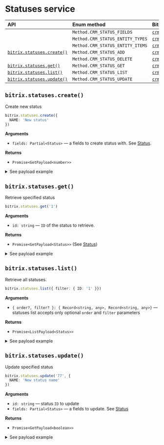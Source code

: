 
# Statuses service

| API                                                 | Enum method                      | Bitrix method                                                                                                    |
| :---------------------------------------------------| :------------------------------- | :------------------------------------------------------------------------------------------------------          |
|                                                     | `Method.CRM_STATUS_FIELDS`       | [`crm.status.fields`](https://dev.1c-bitrix.ru/rest_help/crm/auxiliary/status/crm_status_fields.php)             |
|                                                     | `Method.CRM_STATUS_ENTITY_TYPES` | [`crm.status.entity.types`](https://dev.1c-bitrix.ru/rest_help/crm/auxiliary/status/crm_status_entity_types.php) |
|                                                     | `Method.CRM_STATUS_ENTITY_ITEMS` | [`crm.status.entity.items`](https://dev.1c-bitrix.ru/rest_help/crm/auxiliary/status/crm_status_entity_items.php) |
| [`bitrix.statuses.create()`](#bitrixstatusescreate) | `Method.CRM_STATUS_ADD`          | [`crm.status.add`](https://dev.1c-bitrix.ru/rest_help/crm/auxiliary/status/crm_status_add.php)                   |
|                                                     | `Method.CRM_STATUS_DELETE`       | [`crm.status.delete`](https://dev.1c-bitrix.ru/rest_help/crm/auxiliary/status/crm_status_delete.php)             |
| [`bitrix.statuses.get()`](#bitrixstatusesget)       | `Method.CRM_STATUS_GET`          | [`crm.status.get`](https://dev.1c-bitrix.ru/rest_help/crm/auxiliary/status/crm_status_get.php)                   |
| [`bitrix.statuses.list()`](#bitrixstatuseslist)     | `Method.CRM_STATUS_LIST`         | [`crm.status.list`](https://dev.1c-bitrix.ru/rest_help/crm/auxiliary/status/crm_status_list.php)                 |
| [`bitrix.statuses.update()`](#bitrixstatusesupdate) | `Method.CRM_STATUS_UPDATE`       | [`crm.status.update`](https://dev.1c-bitrix.ru/rest_help/crm/auxiliary/status/crm_status_update.php)             |

## `bitrix.statuses.create()`

Create new status

```ts
bitrix.statuses.create({
  NAME: 'New status'
})
```

**Arguments**

* `fields: Partial<Status>` — a fields to create status with. See [Status](/source/services/statuses/entities.ts).

**Returns**

 * `Promise<GetPayload<number>>`

<details>
<summary>See payload example</summary>

```ts
{
  result: 77,
  time: {
    start: 1567372034.625375,
    finish: 1567372034.8204,
    duration: 0.19502496719360352,
    processing: 0.03838515281677246,
    date_start: "2019-09-02T00:07:14+03:00",
    date_finish: "2019-09-02T00:07:14+03:00"
  }
}
```

</details>

## `bitrix.statuses.get()`

Retrieve specified status

```ts
bitrix.statuses.get('1')
```

**Arguments**

* `id: string` — `ID` of the status to retrieve.

**Returns**

 * `Promise<GetPayload<Status>>` (See [Status](/source/services/statuses/entities.ts))

<details>
<summary>See payload example</summary>

```ts
{
  result: [
    {
      ID: "1",
      ENTITY_ID: "STATUS",
      STATUS_ID: "NEW",
      NAME: "Не обработан",
      NAME_INIT: "Не обработан",
      SORT: "10",
      SYSTEM: "Y",
      EXTRA: {
        SEMANTICS: "process",
        COLOR: "#E1E1E1"
      }
    }
  ],
  total: 1,
  time: {
    start: 1567988070.0949659,
    finish: 1567988070.1293139,
    duration: 0.034348011016845703,
    processing: 0.0028300285339355469,
    date_start: "2019-09-09T03:14:30+03:00",
    date_finish: "2019-09-09T03:14:30+03:00"
  }
}
```

</details>

## `bitrix.statuses.list()`

Retrieve all statuses.

```ts
bitrix.statuses.list({ filter: { ID: '1' }})
```

**Arguments**

* `{ order?, filter? }: { Record<string, any>, Record<string, any>}` — statuses list accepts only optional `order` and `filter` parameters

**Returns**

 * `Promise<ListPayload<Status>>`

<details>
<summary>See payload example</summary>

```ts
{
  result: [
    {
      ID: "1",
      ENTITY_ID: "STATUS",
      STATUS_ID: "NEW",
      NAME: "Не обработан",
      NAME_INIT: "Не обработан",
      SORT: "10",
      SYSTEM: "Y",
      EXTRA: {
        SEMANTICS: "process",
        COLOR: "#E1E1E1"
      }
    }
  ],
  total: 1,
  time: {
    start: 1567988070.0949659,
    finish: 1567988070.1293139,
    duration: 0.034348011016845703,
    processing: 0.0028300285339355469,
    date_start: "2019-09-09T03:14:30+03:00",
    date_finish: "2019-09-09T03:14:30+03:00"
  }
}
```

</details>

## `bitrix.statuses.update()`

Update specified status

```ts
bitrix.statuses.update('77', {
  NAME: 'New status name'
})
```

**Arguments**

* `id: string` — status `ID` to update
* `fields: Partial<Status>` — a fields to update. See [Status](/source/services/statuses/entities.ts)

**Returns**

 * `Promise<GetPayload<boolean>>`

<details>
<summary>See payload example</summary>

```ts
{
  result: true,
  time: {
    start: 1567372034.625375,
    finish: 1567372034.8204,
    duration: 0.19502496719360352,
    processing: 0.03838515281677246,
    date_start: "2019-09-02T00:07:14+03:00",
    date_finish: "2019-09-02T00:07:14+03:00"
  }
}
```

</details>
